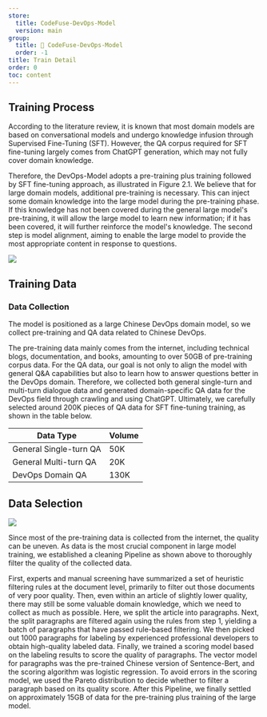 ```yaml
---
store:
  title: CodeFuse-DevOps-Model
  version: main
group:
  title: 🌱 CodeFuse-DevOps-Model
  order: -1
title: Train Detail
order: 0
toc: content
---
```


## Training Process

According to the literature review, it is known that most domain models are based on conversational models and undergo knowledge infusion through Supervised Fine-Tuning (SFT). However, the QA corpus required for SFT fine-tuning largely comes from ChatGPT generation, which may not fully cover domain knowledge.

Therefore, the DevOps-Model adopts a pre-training plus training followed by SFT fine-tuning approach, as illustrated in Figure 2.1. We believe that for large domain models, additional pre-training is necessary. This can inject some domain knowledge into the large model during the pre-training phase. If this knowledge has not been covered during the general large model's pre-training, it will allow the large model to learn new information; if it has been covered, it will further reinforce the model's knowledge. The second step is model alignment, aiming to enable the large model to provide the most appropriate content in response to questions.

![](https://mdn.alipayobjects.com/huamei_bvbxju/afts/img/A*66DWSbAXqRAAAAAAAAAAAAAADlHYAQ/original)

## Training Data

### Data Collection

The model is positioned as a large Chinese DevOps domain model, so we collect pre-training and QA data related to Chinese DevOps.

The pre-training data mainly comes from the internet, including technical blogs, documentation, and books, amounting to over 50GB of pre-training corpus data.
For the QA data, our goal is not only to align the model with general Q&A capabilities but also to learn how to answer questions better in the DevOps domain. Therefore, we collected both general single-turn and multi-turn dialogue data and generated domain-specific QA data for the DevOps field through crawling and using ChatGPT. Ultimately, we carefully selected around 200K pieces of QA data for SFT fine-tuning training, as shown in the table below.

| Data Type              | Volume |
| ---------------------- | ------ |
| General Single-turn QA | 50K    |
| General Multi-turn QA  | 20K    |
| DevOps Domain QA       | 130K   |

## Data Selection

![](https://mdn.alipayobjects.com/huamei_bvbxju/afts/img/A*jKlFTp3GWg8AAAAAAAAAAAAADlHYAQ/original)

Since most of the pre-training data is collected from the internet, the quality can be uneven. As data is the most crucial component in large model training, we established a cleaning Pipeline as shown above to thoroughly filter the quality of the collected data.

First, experts and manual screening have summarized a set of heuristic filtering rules at the document level, primarily to filter out those documents of very poor quality.
Then, even within an article of slightly lower quality, there may still be some valuable domain knowledge, which we need to collect as much as possible. Here, we split the article into paragraphs.
Next, the split paragraphs are filtered again using the rules from step 1, yielding a batch of paragraphs that have passed rule-based filtering.
We then picked out 1000 paragraphs for labeling by experienced professional developers to obtain high-quality labeled data.
Finally, we trained a scoring model based on the labeling results to score the quality of paragraphs. The vector model for paragraphs was the pre-trained Chinese version of Sentence-Bert, and the scoring algorithm was logistic regression. To avoid errors in the scoring model, we used the Pareto distribution to decide whether to filter a paragraph based on its quality score.
After this Pipeline, we finally settled on approximately 15GB of data for the pre-training plus training of the large model.
